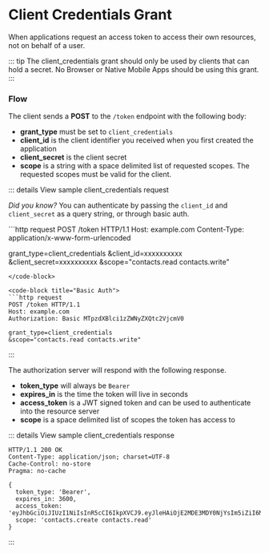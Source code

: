 # Client Credentials Grant

When applications request an access token to access their own resources, not on behalf of a user.

::: tip
The client_credentials grant should only be used by clients that can hold a secret. No Browser or Native Mobile Apps should be using this grant.
:::

### Flow

The client sends a **POST** to the `/token` endpoint with the following body:

- **grant_type** must be set to `client_credentials`
- **client_id** is the client identifier you received when you first created the application
- **client_secret** is the client secret
- **scope** is a string with a space delimited list of requested scopes. The requested scopes must be valid for the client.

::: details View sample client_credentials request

_Did you know?_ You can authenticate by passing the `client_id` and `client_secret` as a query string, or through basic auth.

<code-group>
<code-block title="Query String" active>
```http request
POST /token HTTP/1.1
Host: example.com
Content-Type: application/x-www-form-urlencoded

grant_type=client_credentials
&client_id=xxxxxxxxxx
&client_secret=xxxxxxxxxx
&scope="contacts.read contacts.write"
```
</code-block>

<code-block title="Basic Auth">
```http request
POST /token HTTP/1.1
Host: example.com
Authorization: Basic MTpzdXBlci1zZWNyZXQtc2VjcmV0

grant_type=client_credentials
&scope="contacts.read contacts.write"
```
</code-block>
</code-group>
:::

The authorization server will respond with the following response.

- **token_type** will always be `Bearer`
- **expires_in** is the time the token will live in seconds
- **access_token** is a JWT signed token and can be used to authenticate into the resource server
- **scope** is a space delimited list of scopes the token has access to

::: details View sample client_credentials response
```http request
HTTP/1.1 200 OK
Content-Type: application/json; charset=UTF-8
Cache-Control: no-store
Pragma: no-cache
 
{
  token_type: 'Bearer',
  expires_in: 3600,
  access_token: 'eyJhbGciOiJIUzI1NiIsInR5cCI6IkpXVCJ9.eyJleHAiOjE2MDE3MDY0NjYsIm5iZiI6MTYwMTcwMjg2NiwiaWF0IjoxNjAxNzAyODY2LCJqdGkiOiJuZXcgdG9rZW4iLCJjaWQiOiJ0ZXN0IGNsaWVudCIsInNjb3BlIjoiIn0.KcXoCP6u9uhvtOoistLBskESA0tyT2I1SDe5Yn9iM4I',
  scope: 'contacts.create contacts.read'
}
```
:::
